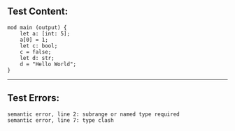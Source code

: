 
Test Content: 
-------------------------
```
mod main (output) {  
    let a: [int: 5];
    a[0] = 1;
    let c: bool;
    c = false;
    let d: str;
    d = "Hello World";
}
```
------------------------

Test Errors:
-------------------------
```
semantic error, line 2: subrange or named type required
semantic error, line 7: type clash
```
